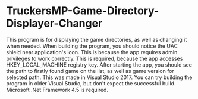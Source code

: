 # TruckersMP-Game-Directory-Displayer-Changer
This program is for displaying the game directories, as well as changing it when needed. 
When building the program, you should notice the UAC shield near application's icon. 
This is because the app requires admin privileges to work correctly. 
This is required, because the app accesses HKEY_LOCAL_MACHINE registry key. 
After starting the app, you should see the path to firstly found game on the list, as well as game version for selected path. 
This was made in Visual Studio 2017. You can try building the program in older Visual Studio, but don't expect the successful build.
Microsoft .Net Framework 4.5 is required.
